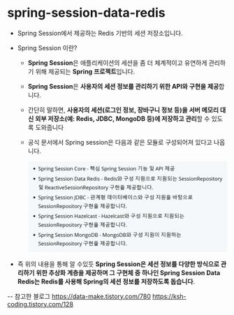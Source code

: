 # spring-session-data-redis

- Spring Session에서 제공하는 Redis 기반의 세션 저장소입니다.

- Spring Session 이란?

  - **Spring Session**은 애플리케이션의 세션을 좀 더 체계적이고 유연하게 관리하기 위해 제공되는 **Spring 프로젝트**입니다. 

  - **Spring Session**은 **사용자의 세션 정보를 관리하기 위한 API와 구현을 제공**합니다.

  - 간단히 말하면, **사용자의 세션(로그인 정보, 장바구니 정보 등)을 서버 메모리 대신 외부 저장소(예: Redis, JDBC, MongoDB 등)에 저장하고 관리**할 수 있도록 도와줍니다 

  - 공식 문서에서 Spring session은 다음과 같은 모듈로 구성되어져 있다고 나옵니다.

    ![image-20250205235719596](https://raw.githubusercontent.com/CUCU7103/save-image-repo/main/image/image-20250205235719596.png)

  

- 즉 위의 내용을 통해 알 수있듯 **Spring Session은 세션 정보를 다양한 방식으로 관리하기 위한 추상화 계층을 제공하며 그 구현체 중 하나인 Spring Session Data Redis는 Redis를 사용해 Spring의 세션 정보를 저장하도록 돕습니다**.
  


-- 참고한 블로그
https://data-make.tistory.com/780
https://ksh-coding.tistory.com/128
